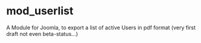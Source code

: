 # mod_userlist

A Module for Joomla, to export a list of active Users in pdf format 
(very first draft not even beta-status...)
